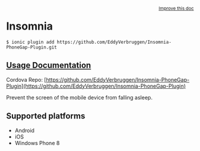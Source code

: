 
<a style="float:right;font-size:12px;" href="http://github.com/driftyco/ionic-native/edit/master/src/@ionic-native/plugins/insomnia/index.ts#L0">
  Improve this doc
</a>

# Insomnia
<!-- end header block -->

```
$ ionic plugin add https://github.com/EddyVerbruggen/Insomnia-PhoneGap-Plugin.git
```

## [Usage Documentation](https://ionicframework.com/docs/v2/native/insomnia/)

Cordova Repo: [https://github.com/EddyVerbruggen/Insomnia-PhoneGap-Plugin](https://github.com/EddyVerbruggen/Insomnia-PhoneGap-Plugin)

<!-- description -->
Prevent the screen of the mobile device from falling asleep.

<!-- @platforms tag -->
## Supported platforms

- Android
- iOS
- Windows Phone 8

<!-- @platforms tag end -->
<!-- end for prop in method.decorators[0].argumentInfo -->
<!-- end content block -->
<!-- end body block -->
